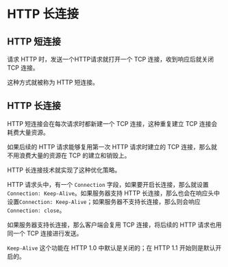 # HTTP 长连接

## HTTP 短连接

请求 HTTP 时，发送一个HTTP请求就打开一个 TCP 连接，收到响应后就关闭 TCP 连接。

这种方式就被称为 HTTP 短连接。

## HTTP 长连接

HTTP 短连接会在每次请求时都新建一个 TCP 连接，这种重复建立 TCP 连接会耗费大量资源。

如果后续的 HTTP 请求能够复用第一次 HTTP 请求时建立的 TCP 连接，那么就不用浪费大量的资源在 TCP 的建立和销毁上。

HTTP 长连接技术就实现了这种优化策略。

HTTP 请求头中，有一个 `Connection` 字段，如果要开启长连接，那么就设置 `Connection: Keep-Alive`。如果服务器支持 HTTP 长连接，那么也会在响应头中设置`Connection: Keep-Alive`；如果服务器不支持长连接，那么则会响应`Connection: close`。

如果服务器支持长连接，那么客户端会复用 TCP 连接，将后续的 HTTP 请求也用同一个 TCP 连接进行发送。

`Keep-Alive` 这个功能在 HTTP 1.0 中默认是关闭的；在 HTTP 1.1 开始则是默认开启的。